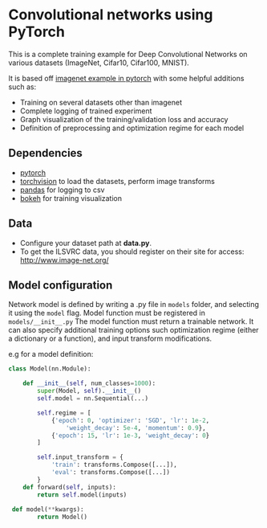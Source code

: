 # Convolutional networks using PyTorch

This is a complete training example for Deep Convolutional Networks on various datasets (ImageNet, Cifar10, Cifar100, MNIST).

It is based off [imagenet example in pytorch](https://github.com/pytorch/examples/tree/master/imagenet) with some helpful additions such as:
  - Training on several datasets other than imagenet
  - Complete logging of trained experiment
  - Graph visualization of the training/validation loss and accuracy
  - Definition of preprocessing and optimization regime for each model

## Dependencies

- [pytorch](<http://www.pytorch.org>)
- [torchvision](<https://github.com/pytorch/vision>) to load the datasets, perform image transforms
- [pandas](<http://pandas.pydata.org/>) for logging to csv
- [bokeh](<http://bokeh.pydata.org>) for training visualization


## Data
- Configure your dataset path at **data.py**.
- To get the ILSVRC data, you should register on their site for access: <http://www.image-net.org/>


## Model configuration

Network model is defined by writing a <modelname>.py file in <code>models</code> folder, and selecting it using the <code>model</code> flag. Model function must be registered in <code>models/\_\_init\_\_.py</code>
The model function must return a trainable network. It can also specify additional training options such optimization regime (either a dictionary or a function), and input transform modifications.

e.g for a model definition:

```python
class Model(nn.Module):

    def __init__(self, num_classes=1000):
        super(Model, self).__init__()
        self.model = nn.Sequential(...)

        self.regime = [
            {'epoch': 0, 'optimizer': 'SGD', 'lr': 1e-2,
                'weight_decay': 5e-4, 'momentum': 0.9},
            {'epoch': 15, 'lr': 1e-3, 'weight_decay': 0}
        ]

        self.input_transform = {
            'train': transforms.Compose([...]),
            'eval': transforms.Compose([...])
        }
    def forward(self, inputs):
        return self.model(inputs)
        
 def model(**kwargs):
        return Model()
```
